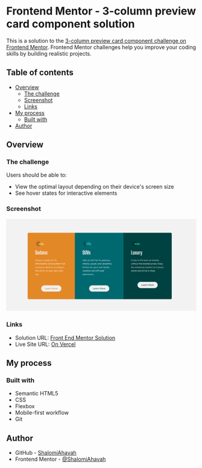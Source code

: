 # Frontend Mentor - 3-column preview card component solution

This is a solution to the [3-column preview card component challenge on Frontend Mentor](https://www.frontendmentor.io/challenges/3column-preview-card-component-pH92eAR2-). Frontend Mentor challenges help you improve your coding skills by building realistic projects. 

## Table of contents

- [Overview](#overview)
  - [The challenge](#the-challenge)
  - [Screenshot](#screenshot)
  - [Links](#links)
- [My process](#my-process)
  - [Built with](#built-with)
- [Author](#author)




## Overview

### The challenge

Users should be able to:

- View the optimal layout depending on their device's screen size
- See hover states for interactive elements

### Screenshot

![](design/3_column_card_component%20final.png)


### Links

- Solution URL: [Front End Mentor Solution](https://www.frontendmentor.io/challenges3column-preview-card-component-pH92eAR2-/hub)
- Live Site URL: [On Vercel](https://3-column-preview-card-component-main-eta-six.vercel.app/)

## My process

### Built with

- Semantic HTML5
- CSS
- Flexbox
- Mobile-first workflow
- Git



## Author

- GitHub - [ShalomiAhavah](https://github.com/ShalomiAhavah)
- Frontend Mentor - [@ShalomiAhavah](https://www.frontendmentor.io/profile/ShalomiAhavah)


